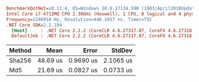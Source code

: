 ``` ini

BenchmarkDotNet=v0.11.4, OS=Windows 10.0.17134.590 (1803/April2018Update/Redstone4)
Intel Core i7-4712MQ CPU 2.30GHz (Haswell), 1 CPU, 8 logical and 4 physical cores
Frequency=2240918 Hz, Resolution=446.2457 ns, Timer=TSC
.NET Core SDK=2.2.104
  [Host]     : .NET Core 2.2.2 (CoreCLR 4.6.27317.07, CoreFX 4.6.27318.02), 64bit RyuJIT
  DefaultJob : .NET Core 2.2.2 (CoreCLR 4.6.27317.07, CoreFX 4.6.27318.02), 64bit RyuJIT


```
| Method |     Mean |     Error |    StdDev |
|------- |---------:|----------:|----------:|
| Sha256 | 48.69 us | 0.9690 us | 2.1065 us |
|    Md5 | 21.69 us | 0.0827 us | 0.0733 us |
